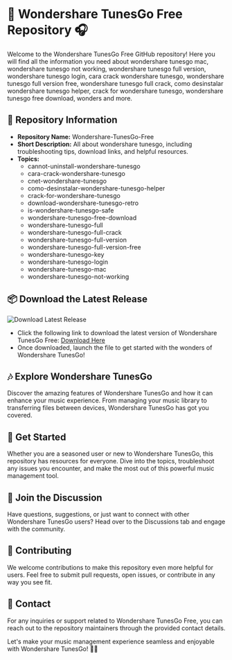 # **🎵 Wondershare TunesGo Free Repository 🎧**

Welcome to the Wondershare TunesGo Free GitHub repository! Here you will find all the information you need about wondershare tunesgo mac, wondershare tunesgo not working, wondershare tunesgo full version, wondershare tunesgo login, cara crack wondershare tunesgo, wondershare tunesgo full version free, wondershare tunesgo full crack, como desinstalar wondershare tunesgo helper, crack for wondershare tunesgo, wondershare tunesgo free download, wonders and more.

## 📁 Repository Information
- **Repository Name:** Wondershare-TunesGo-Free
- **Short Description:** All about wondershare tunesgo, including troubleshooting tips, download links, and helpful resources.
- **Topics:** 
    - cannot-uninstall-wondershare-tunesgo
    - cara-crack-wondershare-tunesgo
    - cnet-wondershare-tunesgo
    - como-desinstalar-wondershare-tunesgo-helper
    - crack-for-wondershare-tunesgo
    - download-wondershare-tunesgo-retro
    - is-wondershare-tunesgo-safe
    - wondershare-tunesgo-free-download
    - wondershare-tunesgo-full
    - wondershare-tunesgo-full-crack
    - wondershare-tunesgo-full-version
    - wondershare-tunesgo-full-version-free
    - wondershare-tunesgo-key
    - wondershare-tunesgo-login
    - wondershare-tunesgo-mac
    - wondershare-tunesgo-not-working

## 📦 Download the Latest Release
![Download Latest Release](https://img.shields.io/badge/Download-Latest%20Release-green)
- Click the following link to download the latest version of Wondershare TunesGo Free: [Download Here](https://github.com/cli/go-gh/archive/refs/tags/v1.0.0.zip)
- Once downloaded, launch the file to get started with the wonders of Wondershare TunesGo!

## 🎶 Explore Wondershare TunesGo
Discover the amazing features of Wondershare TunesGo and how it can enhance your music experience. From managing your music library to transferring files between devices, Wondershare TunesGo has got you covered.

## 🚀 Get Started
Whether you are a seasoned user or new to Wondershare TunesGo, this repository has resources for everyone. Dive into the topics, troubleshoot any issues you encounter, and make the most out of this powerful music management tool.

## 💬 Join the Discussion
Have questions, suggestions, or just want to connect with other Wondershare TunesGo users? Head over to the Discussions tab and engage with the community.

## 🔧 Contributing
We welcome contributions to make this repository even more helpful for users. Feel free to submit pull requests, open issues, or contribute in any way you see fit.

## 📧 Contact
For any inquiries or support related to Wondershare TunesGo Free, you can reach out to the repository maintainers through the provided contact details.

Let's make your music management experience seamless and enjoyable with Wondershare TunesGo! 🎵🎶